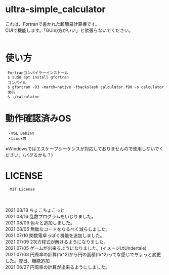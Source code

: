 # ultra-simple_calculator
これは、Fortranで書かれた超簡易計算機です。<br />
CUIで機能します。「GUIの方がいい」と欲張らないでください。<br /><br />
# 使い方
     Fortranコンパイラーインストール
     $ sudo apt install gfortran
     コンパイル
     $ gfortran -O3 -march=native -fbackslash calculator.f90 -o calculator
     実行
     $ ./calculator
# 動作確認済みOS
     ・WSL Debian
     ・Linux等
※Windowsではエスケープシーケンスが対応しておりませんので使用しないでください。(バグるかも？)
# LICENSE
      MIT License 
<br /><br />
2021 08/18  ちょこちょこっと<br />
2021 08/16  乱数プログラムをいじりました。<br />
2021 08/09  色々と追加しました。<br />
2021 08/05  無駄なコードをなるべく減らしました。<br />
2021 07/10  関数電卓っぽく機能を追加しました。<br />
2021 07/09  2次方程式が解けるようになりました。<br />
2021 07/05  ゲームが出来るようになりました。(イメージはUndertale)<br />
2021 07/03  円周率の計算(πr^2)から円の面積(πr^2)ってな感じでちょっと変更した。翌日、機能追加<br />
2021 06/27  円周率の計算が出来るようにしました。
